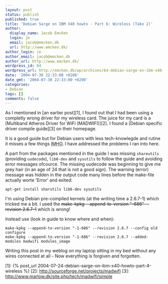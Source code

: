 ```yaml
---
layout: post
status: publish
published: true
title: 'Debian Sarge on IBM X40 howto - Part 6: Wireless (Take 2)'
author:
  display_name: Jacob Emcken
  login: je
  email: jacob@emcken.dk
  url: http://www.emcken.dk/
author_login: je
author_email: jacob@emcken.dk
author_url: http://www.emcken.dk/
wordpress_id: 64
wordpress_url: http://emcken.dk/wp/archives/64-debian-sarge-on-ibm-x40-howto-part-6-wireless-take-2.html
date: '2004-07-30 22:33:00 +0200'
date_gmt: '2004-07-30 22:33:00 +0200'
categories:
- Debian
tags: []
comments: false
---
```

As I mentioned in [an earlier post][1], I found out that I had been using a completly wrong driver for my wireless card. The juice for my card is a [Multiband Atheros Driver for WiFi (MADWIFI)][2]. I found a [Debian specific driver compile guide][3] on their homepage.

It is a good guide but for Debian users with less tech-knowlegde and rutine it misses a few things <abbr title="I my humble opinion">IMHO</abbr>. I have addressed the problems I ran into here.

A part from the packages mentioned in the guide I was missing `shareutils` (providing `uudecode`), `lib6-dev` and `sysutils` to follow the guide and avoiding error messages ofcource. The missing uudecode was beginning to give me grey hair (in an age of 24 that is not a good sign). The warning (error) message was hidden in the output code many lines before the make-file actually worte 'Error' and exited:

    apt-get install sharutils lib6-dev sysutils

I'm using Debian pre-compiled kernels (at the writing time a 2.6.7-1) which tricked me a bit.
I used the <s>make-kpkg --append-to-version "-686" --revision 2.6.7-1</s> which is wrong!

Instead use (look in guide to know where and when):

    make-kpkg --append-to-version "-1-686" --revision 2.6.7 --config old configure
    make-kpkg --append-to-version "-1-686" --revision 2.6.7 --added-modules madwifi modules_image

Writing this post in my weblog on my laptop sitting in my bed without any wires connected at all - Now everything is forgiven and forgotten.

[1]: {% post_url 2004-07-24-debian-sarge-on-ibm-x40-howto-part-4-wireless %}
[2]: http://sourceforge.net/projects/madwifi
[3]: http://www.marlow.dk/site.php/tech/madwifi/simple

